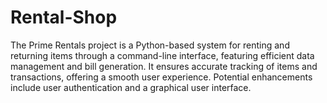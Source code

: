 # Rental-Shop
The Prime Rentals project is a Python-based system for renting and returning items through a command-line interface, featuring efficient data management and bill generation. It ensures accurate tracking of items and transactions, offering a smooth user experience. Potential enhancements include user authentication and a graphical user interface.
